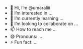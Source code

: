 - 👋 Hi, I’m @umaraliii
- 👀 I’m interested in ...
- 🌱 I’m currently learning ...
- 💞️ I’m looking to collaborate on ...
- 📫 How to reach me ...
- 😄 Pronouns: ...
- ⚡ Fun fact: ...

<!---
umaraliii/umaraliii is a ✨ special ✨ repository because its `README.md` (this file) appears on your GitHub profile.
You can click the Preview link to take a look at your changes.
--->
